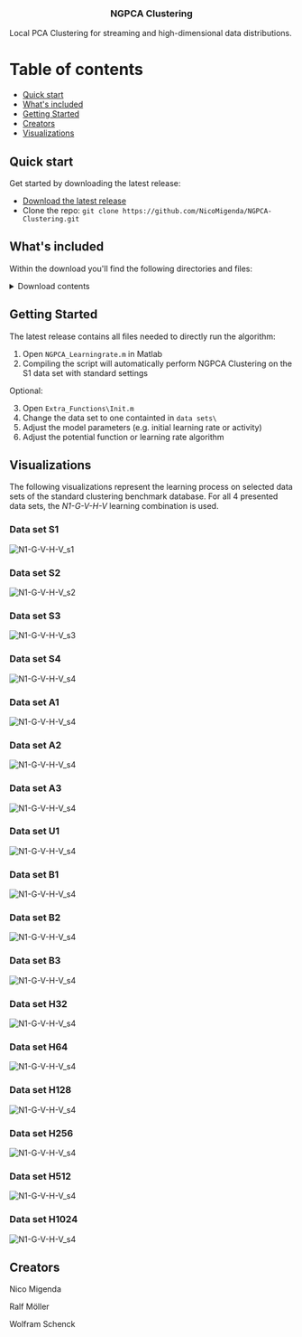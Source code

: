 <h3 align="center">NGPCA Clustering</h3>
Local PCA Clustering for streaming and high-dimensional data distributions.

# Table of contents
- [Quick start](#quick-start)
- [What's included](#whats-included)
- [Getting Started](#getting-started)
- [Creators](#creators)
- [Visualizations](#visualizations)

## Quick start

Get started by downloading the latest release:

- [Download the latest release](https://github.com/NicoMigenda/NGPCA-Clustering/archive/refs/tags/NGPCA.zip)
- Clone the repo: `git clone https://github.com/NicoMigenda/NGPCA-Clustering.git`

## What's included

Within the download you'll find the following directories and files:

<details>
  <summary>Download contents</summary>

  ```text
  |-- Extra_Functions
|   |-- Init.m
|   |-- centroidIndexMeasure.m
|   |-- drawupdate.m
|   |-- makegif.m
|   |-- memAloc.m
|   |-- normalizedmi.m
|   |-- pickDataset.m
|   |-- plot_ellipse.m
|   |-- saveNet.m
|   `-- unitInit.m
|-- NGPCA_Functions
|   |-- DOE_DistanceMeasures.m
|   |-- eforrlsa.m
|   |-- init_benchmark.m
|   |-- normalizedmi.m
|   |-- pickDataset.m
|   |-- plot_ellipse.m
|   |-- potentialFunctions.m
|   |-- saveNet.m
|   |-- set_data_distribution.m
|   |-- unit_adaptation.m
|   |-- unit_ranking_order.m
|   |-- vconstTest.m
|   `-- vconstpot.m
|-- NGPCA_Learningrate.m
|-- README.md
|-- Results
|   `-- gif
|       |-- a1_G_AR_S_V.gif
|       |-- a2_G_AR_S_V.gif
|       |-- a3_G_AR_S_V.gif
|       |-- b1_G_AR_S_V.gif
|       |-- b2_G_AR_S_V.gif
|       |-- b3_G_AR_S_V.gif
|       |-- h1_G_AR_S_V.gif
|       |-- h2_G_AR_S_V.gif
|       |-- h3_G_AR_S_V.gif
|       |-- h5_G_AR_S_V.gif
|       |-- h6_G_AR_S_V.gif
|       |-- s1_G_AR_S_V.gif
|       |-- s2_G_AR_S_V.gif
|       |-- s3_G_AR_S_V.gif
|       |-- s4_G_AR_S_V.gif
|       `-- u1_G_AR_S_V.gif
`-- data sets
    |-- a1-label.pa
    |-- a1.mat
    |-- a1_with_gt.mat
    |-- a2-label.pa
    |-- a2.mat
    |-- a2_with_gt.mat
    |-- a3-label.pa
    |-- a3.mat
    |-- a3_with_gt.mat
    |-- b1-label.pa
    |-- b1_with_gt.mat
    |-- b2-label.pa
    |-- b2_with_gt.mat
    |-- b3_with_gt.mat
    |-- gaussian.mat
    |-- h1024-label.pa
    |-- h1024_with_gt.mat
    |-- h128-label.pa
    |-- h128_with_gt.mat
    |-- h256-label.pa
    |-- h256_with_gt.mat
    |-- h32-label.pa
    |-- h32_with_gt.mat
    |-- h512-label.pa
    |-- h512_with_gt.mat
    |-- h64-label.pa
    |-- h64_with_gt.mat
    |-- rls.mat
    |-- s1-label.pa
    |-- s1.mat
    |-- s1_with_gt.mat
    |-- s2-label.pa
    |-- s2.mat
    |-- s2_with_gt.mat
    |-- s3-label.pa
    |-- s3.mat
    |-- s3_with_gt.mat
    |-- s4-label.pa
    |-- s4.mat
    |-- s4_with_gt.mat
    |-- u1-label.pa
    |-- u1_with_gt.mat
    `-- vortex.m
  ```
</details>

## Getting Started

The latest release contains all files needed to directly run the algorithm:

1. Open `NGPCA_Learningrate.m` in Matlab
2. Compiling the script will automatically perform NGPCA Clustering on the S1 data set with standard settings

Optional:

3. Open `Extra_Functions\Init.m`
4. Change the data set to one containted in `data sets\`
5. Adjust the model parameters (e.g. initial learning rate or activity)
6. Adjust the potential function or learning rate algorithm

## Visualizations
The following visualizations represent the learning process on selected data sets of the standard clustering benchmark database. For all 4 presented data sets, the *N1-G-V-H-V* learning combination is used.
### Data set S1
![N1-G-V-H-V_s1](https://github.com/NicoMigenda/NGPCA-Clustering/blob/main/Results/gif/s1_G_AR_S_V.gif)
### Data set S2
![N1-G-V-H-V_s2](https://github.com/NicoMigenda/NGPCA-Clustering/blob/main/Results/gif/s2_G_AR_S_V.gif)
### Data set S3
![N1-G-V-H-V_s3](https://github.com/NicoMigenda/NGPCA-Clustering/blob/main/Results/gif/s3_G_AR_S_V.gif)
### Data set S4
![N1-G-V-H-V_s4](https://github.com/NicoMigenda/NGPCA-Clustering/blob/main/Results/gif/s4_G_AR_S_V.gif)
### Data set A1
![N1-G-V-H-V_s4](https://github.com/NicoMigenda/NGPCA-Clustering/blob/main/Results/gif/a1_G_AR_S_V.gif)
### Data set A2
![N1-G-V-H-V_s4](https://github.com/NicoMigenda/NGPCA-Clustering/blob/main/Results/gif/a2_G_AR_S_V.gif)
### Data set A3
![N1-G-V-H-V_s4](https://github.com/NicoMigenda/NGPCA-Clustering/blob/main/Results/gif/a3_G_AR_S_V.gif)
### Data set U1
![N1-G-V-H-V_s4](https://github.com/NicoMigenda/NGPCA-Clustering/blob/main/Results/gif/u1_G_AR_S_V.gif)
### Data set B1
![N1-G-V-H-V_s4](https://github.com/NicoMigenda/NGPCA-Clustering/blob/main/Results/gif/b1_G_AR_S_V.gif)
### Data set B2
![N1-G-V-H-V_s4](https://github.com/NicoMigenda/NGPCA-Clustering/blob/main/Results/gif/b2_G_AR_S_V.gif)
### Data set B3
![N1-G-V-H-V_s4](https://github.com/NicoMigenda/NGPCA-Clustering/blob/main/Results/gif/b3_G_AR_S_V.gif)
### Data set H32
![N1-G-V-H-V_s4](https://github.com/NicoMigenda/NGPCA-Clustering/blob/main/Results/gif/h32_G_AR_S_V.gif)
### Data set H64
![N1-G-V-H-V_s4](https://github.com/NicoMigenda/NGPCA-Clustering/blob/main/Results/gif/h64_G_AR_S_V.gif)
### Data set H128
![N1-G-V-H-V_s4](https://github.com/NicoMigenda/NGPCA-Clustering/blob/main/Results/gif/h128_G_AR_S_V.gif)
### Data set H256
![N1-G-V-H-V_s4](https://github.com/NicoMigenda/NGPCA-Clustering/blob/main/Results/gif/h256_G_AR_S_V.gif)
### Data set H512
![N1-G-V-H-V_s4](https://github.com/NicoMigenda/NGPCA-Clustering/blob/main/Results/gif/h512_G_AR_S_V.gif)
### Data set H1024
![N1-G-V-H-V_s4](https://github.com/NicoMigenda/NGPCA-Clustering/blob/main/Results/gif/h1024_G_AR_S_V.gif)

## Creators

Nico Migenda

Ralf Möller

Wolfram Schenck
